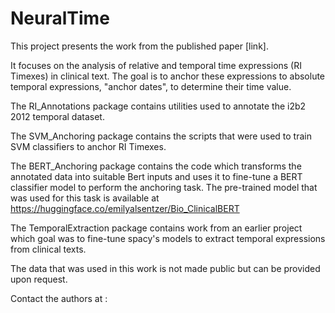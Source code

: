 # NeuralTime

This project presents the work from the published paper [link]. 

It focuses on the analysis of relative and temporal time expressions (RI Timexes) in clinical text. The goal is to anchor these expressions to absolute temporal expressions, "anchor dates", to determine their time value. 

The RI_Annotations package contains utilities used to annotate the i2b2 2012 temporal dataset. 

The SVM_Anchoring package contains the scripts that were used to train SVM classifiers to anchor RI Timexes.

The BERT_Anchoring package contains the code which transforms the annotated data into suitable Bert inputs and uses it to fine-tune a BERT classifier model to perform the anchoring task. 
The pre-trained model that was used for this task is available at https://huggingface.co/emilyalsentzer/Bio_ClinicalBERT

The TemporalExtraction package contains work from an earlier project which goal was to fine-tune spacy's models to extract temporal expressions from clinical texts. 

The data that was used in this work is not made public but can be provided upon request. 

Contact the authors at : 



